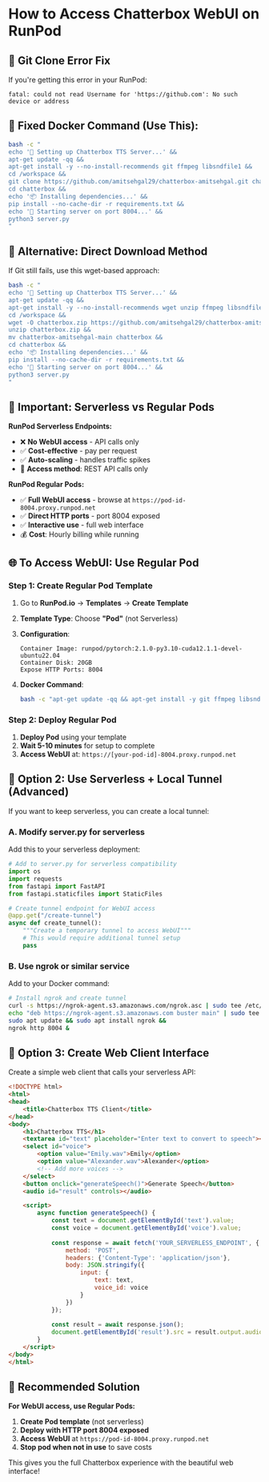 # How to Access Chatterbox WebUI on RunPod

## 🚨 **Git Clone Error Fix**

If you're getting this error in your RunPod:
```
fatal: could not read Username for 'https://github.com': No such device or address
```

## 🔧 **Fixed Docker Command (Use This):**

```bash
bash -c "
echo '🚀 Setting up Chatterbox TTS Server...' && 
apt-get update -qq && 
apt-get install -y --no-install-recommends git ffmpeg libsndfile1 && 
cd /workspace && 
git clone https://github.com/amitsehgal29/chatterbox-amitsehgal.git chatterbox && 
cd chatterbox && 
echo '📦 Installing dependencies...' && 
pip install --no-cache-dir -r requirements.txt && 
echo '🎵 Starting server on port 8004...' && 
python3 server.py
"
```

## 🎯 **Alternative: Direct Download Method**

If Git still fails, use this wget-based approach:

```bash
bash -c "
echo '🚀 Setting up Chatterbox TTS Server...' && 
apt-get update -qq && 
apt-get install -y --no-install-recommends wget unzip ffmpeg libsndfile1 && 
cd /workspace && 
wget -O chatterbox.zip https://github.com/amitsehgal29/chatterbox-amitsehgal/archive/refs/heads/main.zip && 
unzip chatterbox.zip && 
mv chatterbox-amitsehgal-main chatterbox && 
cd chatterbox && 
echo '📦 Installing dependencies...' && 
pip install --no-cache-dir -r requirements.txt && 
echo '🎵 Starting server on port 8004...' && 
python3 server.py
"
```

## 🚨 **Important: Serverless vs Regular Pods**

**RunPod Serverless Endpoints:**
- ❌ **No WebUI access** - API calls only
- ✅ **Cost-effective** - pay per request
- ✅ **Auto-scaling** - handles traffic spikes
- 🔗 **Access method**: REST API calls only

**RunPod Regular Pods:**
- ✅ **Full WebUI access** - browse at `https://pod-id-8004.proxy.runpod.net`
- ✅ **Direct HTTP ports** - port 8004 exposed
- ✅ **Interactive use** - full web interface
- 💰 **Cost**: Hourly billing while running

## 🌐 **To Access WebUI: Use Regular Pod**

### **Step 1: Create Regular Pod Template**

1. Go to **RunPod.io** → **Templates** → **Create Template**
2. **Template Type**: Choose **"Pod"** (not Serverless)
3. **Configuration**:
   ```
   Container Image: runpod/pytorch:2.1.0-py3.10-cuda12.1.1-devel-ubuntu22.04
   Container Disk: 20GB
   Expose HTTP Ports: 8004
   ```

4. **Docker Command**:
   ```bash
   bash -c "apt-get update -qq && apt-get install -y git ffmpeg libsndfile1 && cd /workspace && git clone https://github.com/amitsehgal29/chatterbox-amitsehgal.git && cd chatterbox-amitsehgal && pip install -r requirements.txt && python3 server.py"
   ```

### **Step 2: Deploy Regular Pod**

1. **Deploy Pod** using your template
2. **Wait 5-10 minutes** for setup to complete
3. **Access WebUI** at: `https://[your-pod-id]-8004.proxy.runpod.net`

## 🔧 **Option 2: Use Serverless + Local Tunnel (Advanced)**

If you want to keep serverless, you can create a local tunnel:

### **A. Modify server.py for serverless**

Add this to your serverless deployment:

```python
# Add to server.py for serverless compatibility
import os
import requests
from fastapi import FastAPI
from fastapi.staticfiles import StaticFiles

# Create tunnel endpoint for WebUI access
@app.get("/create-tunnel")
async def create_tunnel():
    """Create a temporary tunnel to access WebUI"""
    # This would require additional tunnel setup
    pass
```

### **B. Use ngrok or similar service**

Add to your Docker command:
```bash
# Install ngrok and create tunnel
curl -s https://ngrok-agent.s3.amazonaws.com/ngrok.asc | sudo tee /etc/apt/trusted.gpg.d/ngrok.asc >/dev/null &&
echo "deb https://ngrok-agent.s3.amazonaws.com buster main" | sudo tee /etc/apt/sources.list.d/ngrok.list &&
sudo apt update && sudo apt install ngrok &&
ngrok http 8004 &
```

## 📱 **Option 3: Create Web Client Interface**

Create a simple web client that calls your serverless API:

```html
<!DOCTYPE html>
<html>
<head>
    <title>Chatterbox TTS Client</title>
</head>
<body>
    <h1>Chatterbox TTS</h1>
    <textarea id="text" placeholder="Enter text to convert to speech"></textarea>
    <select id="voice">
        <option value="Emily.wav">Emily</option>
        <option value="Alexander.wav">Alexander</option>
        <!-- Add more voices -->
    </select>
    <button onclick="generateSpeech()">Generate Speech</button>
    <audio id="result" controls></audio>

    <script>
        async function generateSpeech() {
            const text = document.getElementById('text').value;
            const voice = document.getElementById('voice').value;
            
            const response = await fetch('YOUR_SERVERLESS_ENDPOINT', {
                method: 'POST',
                headers: {'Content-Type': 'application/json'},
                body: JSON.stringify({
                    input: {
                        text: text,
                        voice_id: voice
                    }
                })
            });
            
            const result = await response.json();
            document.getElementById('result').src = result.output.audio_url;
        }
    </script>
</body>
</html>
```

## 🎯 **Recommended Solution**

**For WebUI access, use Regular Pods:**

1. **Create Pod template** (not serverless)
2. **Deploy with HTTP port 8004 exposed**
3. **Access WebUI** at `https://pod-id-8004.proxy.runpod.net`
4. **Stop pod when not in use** to save costs

This gives you the full Chatterbox experience with the beautiful web interface!
